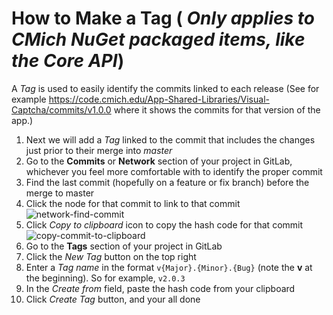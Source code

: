 # How to Make a Tag ( *Only applies to CMich NuGet packaged items, like the Core API*)
A *Tag* is used to easily identify the commits linked to each release (See for example https://code.cmich.edu/App-Shared-Libraries/Visual-Captcha/commits/v1.0.0 where it shows the commits for that version of the app.)

1. Next we will add a *Tag* linked to the commit that includes the changes just prior to their merge into *master*
1. Go to the **Commits** or **Network** section of your project in GitLab, whichever you feel more comfortable with to identify the proper commit
1. Find the last commit (hopefully on a feature or fix branch) before the merge to master
1. Click the node for that commit to link to that commit 
![network-find-commit](/uploads/d33a43fdd0c2075fa566c956f27032e3/network-find-commit.png)
1. Click *Copy to clipboard* icon to copy the hash code for that commit  
![copy-commit-to-clipboard](/uploads/c94c3c97a1130e41b1a63d8c40aa0106/copy-commit-to-clipboard.png)
1. Go to the **Tags** section of your project in GitLab
1. Click the *New Tag* button on the top right
1. Enter a *Tag name* in the format `v{Major}.{Minor}.{Bug}` (note the **v** at the beginning). So for example, `v2.0.3`
1. In the *Create from* field, paste the hash code from your clipboard
1. Click *Create Tag* button, and your all done